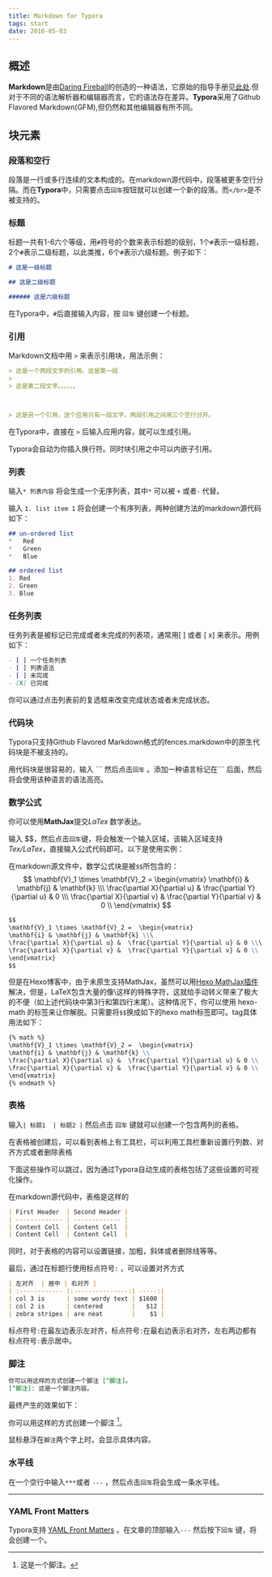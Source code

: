 ```yaml
---
title: Markdown for Typora
tags: start
date: 2016-05-03
---
```



## 概述

**Markdown**是由[Daring Fireball](http://daringfireball.net/)的创造的一种语法，它原始的指导手册见[此处](http://daringfireball.net/projects/markdown/syntax).但对于不同的语法解析器和编辑器而言，它的语法存在差异。**Typora**采用了Github Flavored Markdown(GFM),但仍然和其他编辑器有所不同。

## 块元素

### 段落和空行

段落是一行或多行连续的文本构成的。在markdown源代码中，段落被更多空行分隔。而在**Typora**中，只需要点击`回车`按钮就可以创建一个新的段落。而`</br>`是不被支持的。

### 标题

标题一共有1-6六个等级，用`#`符号的个数来表示标题的级别，1个`#`表示一级标题，2个`#`表示二级标题，以此类推，6个`#`表示六级标题。例子如下：

```markdown
# 这是一级标题

## 这是二级标题

###### 这是六级标题
```

在Typora中，`#`后直接输入内容，按 `回车` 键创建一个标题。

### 引用

Markdown文档中用 `>` 来表示引用块，用法示例：

```markdown
> 这是一个两段文字的引用。这是第一段
>
> 这是第二段文字。。。。。。



> 这是另一个引用，这个应用只有一段文字。两段引用之间用三个空行分开。
```

在Typora中，直接在 `>` 后输入应用内容，就可以生成引用。

Typora会自动为你插入换行符。同时块引用之中可以内嵌子引用。

### 列表

输入`* 列表内容` 将会生成一个无序列表，其中`*` 可以被 `+` 或者`-` 代替。

输入  `1. list item 1` 将会创建一个有序列表，两种创建方法的markdown源代码如下：

```markdown
## un-ordered list
*   Red
*   Green
*   Blue

## ordered list
1. Red
2. Green
3. Blue
```

### 任务列表

任务列表是被标记已完成或者未完成的列表项，通常用[ ] 或者 [ x] 来表示。用例如下：

```markdown
- [ ] 一个任务列表
- [ ] 列表语法
- [ ] 未完成
- [X] 已完成
```

你可以通过点击列表前的复选框来改变完成状态或者未完成状态。

### 代码块

Typora只支持Github Flavored Markdown格式的fences.markdown中的原生代码块是不被支持的。

用代码块是很容易的，输入 \`\`\` 然后点击`回车` 。添加一种语言标记在\`\`\` 后面，然后将会使用该种语言的语法高亮。

### 数学公式

你可以使用**MathJax**提交*LaTex* 数学表达。

输入 $$，然后点击`回车`键，将会触发一个输入区域，该输入区域支持*Tex/LaTex*，直接输入公式代码即可。以下是使用实例：

在markdown源文件中，数学公式块是被`$$`所包含的：
$$
\mathbf{V}_1 \times \mathbf{V}_2 =  \begin{vmatrix} 
\mathbf{i} & \mathbf{j} & \mathbf{k} \\\
\frac{\partial X}{\partial u} &  \frac{\partial Y}{\partial u} & 0 \\\
\frac{\partial X}{\partial v} &  \frac{\partial Y}{\partial v} & 0 \\
\end{vmatrix}
$$


```markdown
$$
\mathbf{V}_1 \times \mathbf{V}_2 =  \begin{vmatrix} 
\mathbf{i} & \mathbf{j} & \mathbf{k} \\\
\frac{\partial X}{\partial u} &  \frac{\partial Y}{\partial u} & 0 \\\
\frac{\partial X}{\partial v} &  \frac{\partial Y}{\partial v} & 0 \\
\end{vmatrix}
$$
```

但是在Hexo博客中，由于未原生支持MathJax，虽然可以用[Hexo MathJax插件](https://unnamed42.github.io/2015-12-02-Hexo-MathJax%E6%8F%92%E4%BB%B6.html#介绍)解决，但是，LaTeX包含大量的像\这样的特殊字符，这就给手动转义带来了极大的不便（如上述代码块中第3行和第四行末尾）。这种情况下，你可以使用 hexo-math 的标签来让你解脱。只需要将`$$`换成如下的hexo math标签即可。tag具体用法如下：

```markdown
{% math %}
\mathbf{V}_1 \times \mathbf{V}_2 =  \begin{vmatrix} 
\mathbf{i} & \mathbf{j} & \mathbf{k} \\
\frac{\partial X}{\partial u} &  \frac{\partial Y}{\partial u} & 0 \\
\frac{\partial X}{\partial v} &  \frac{\partial Y}{\partial v} & 0 \\
\end{vmatrix}
{% endmath %}
```



### 表格

输入`| 标题1  | 标题2 |`  然后点击 `回车` 键就可以创建一个包含两列的表格。

在表格被创建后，可以看到表格上有工具栏，可以利用工具栏重新设置行列数、对齐方式或者删除表格

下面这些操作可以跳过，因为通过Typora自动生成的表格包括了这些设置的可视化操作。

在markdown源代码中，表格是这样的

``` markdown
| First Header  | Second Header |
| ------------- | ------------- |
| Content Cell  | Content Cell  |
| Content Cell  | Content Cell  |
```

同时，对于表格的内容可以设置链接，加粗，斜体或者删除线等等。

最后，通过在标题行使用标点符号`:`  ，可以设置对齐方式

``` markdown
| 左对齐  | 居中 | 右对齐 |
| :------------ |:---------------:| -----:|
| col 3 is      | some wordy text | $1600 |
| col 2 is      | centered        |   $12 |
| zebra stripes | are neat        |    $1 |
```

标点符号`:`在最左边表示左对齐，标点符号`:`在最右边表示右对齐，左右两边都有标点符号`:`表示居中。

### 脚注

```markdown
你可以用这样的方式创建一个脚注 [^脚注]。
[^脚注]: 这是一个脚注内容。
```

最终产生的效果如下：

你可以用这样的方式创建一个脚注 [^脚注]。
[^脚注]: 这是一个脚注。

鼠标悬浮在`脚注`两个字上时，会显示具体内容。

### 水平线

在一个空行中输入`***`或者 `---` ，然后点击`回车`将会生成一条水平线。

---

### YAML Front Matters

Typora支持 [YAML Front Matters](http://jekyllrb.com/docs/frontmatter/) 。在文章的顶部输入`---` 然后按下`回车` 键，将会创建一个。 